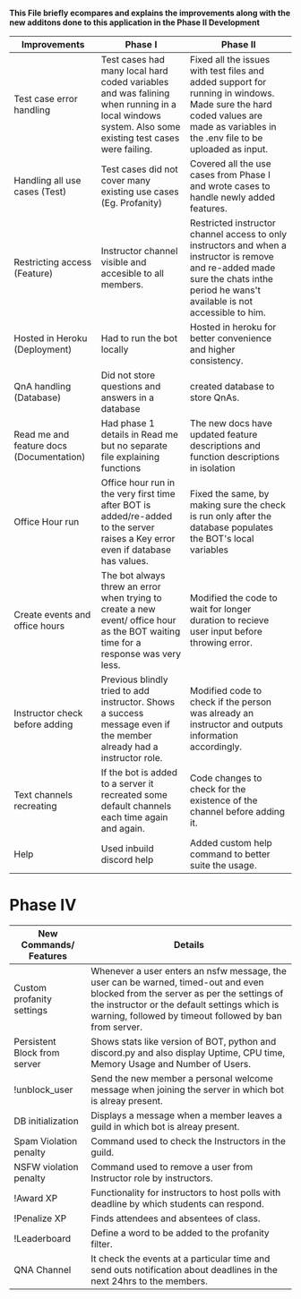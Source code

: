 **This File briefly ecompares and explains the improvements along with the new additons done to this application in the Phase II Development**

|  Improvements | Phase I   | Phase II  |
| ------------ | ------------ | ------------ |
| Test case error handling | Test cases had many local hard coded variables and was falining when running in a local windows system. Also some existing test cases were failing. | Fixed all the issues with test files and added support for running in windows. Made sure the hard coded values are made as variables in the .env file to be uploaded as input. |
| Handling all use cases (Test) | Test cases did not cover many existing use cases (Eg. Profanity) | Covered all the use cases from Phase I and wrote cases to handle newly added features. |
| Restricting access (Feature) | Instructor channel visible and accesible to all members. | Restricted instructor channel access to only instructors and when a instructor is remove and re-added made sure the chats inthe period he wans't available is not accessible to him. |
| Hosted in Heroku (Deployment) | Had to run the bot locally | Hosted in heroku for better convenience and higher consistency. |
| QnA handling (Database) | Did not store questions and answers in a database | created database to store QnAs. |
| Read me and feature docs (Documentation) | Had phase 1 details in Read me but no separate file explaining functions | The new docs have updated feature descriptions and function descriptions in isolation |
| Office Hour run | Office hour run in the very first time after BOT is added/re-added to the server raises a Key error even if database has values. | Fixed the same, by making sure the check is run only after the database populates the BOT's local variables |
| Create events and office hours | The bot always threw an error when trying to create a new event/ office hour as the BOT waiting time for a response was very less. | Modified the code to wait for longer duration to recieve user input before throwing error. |
| Instructor check before adding | Previous blindly tried to add instructor. Shows a success message even if the member already had a instructor role. | Modified code to check if the person was already an instructor and outputs information accordingly. |
| Text channels recreating | If the bot is added to a server it recreated some default channels each time again and again. | Code changes to check for the existence of the channel before adding it. |
| Help | Used inbuild discord help | Added custom help command to better suite the usage. |

# Phase IV  
|  New Commands/ Features | Details |
| ------------ |------------ |
| Custom profanity settings | Whenever a user enters an nsfw message, the user can be warned, timed-out and even blocked from the server as per the settings of the instructor or the default settings which is warning, followed by timeout followed by ban from server.|
| Persistent Block from server | Shows stats like version of BOT, python and discord.py and also display Uptime, CPU time, Memory Usage and Number of Users. |
| !unblock_user | Send the new member a personal welcome message when joining the server in which bot is alreay present. |
| DB initialization | Displays a message when a member leaves a guild in which bot is alreay present. |
| Spam Violation penalty | Command used to check the Instructors in the guild. |
| NSFW violation penalty | Command used to remove a user from Instructor role by instructors. |
| !Award XP | Functionality for instructors to host polls with deadline by which students can respond. |
| !Penalize XP | Finds attendees and absentees of class. |
| !Leaderboard | Define a word to be added to the profanity filter. |
| QNA Channel | It check the events at a particular time and send outs notification about deadlines in the next 24hrs to the members. |

